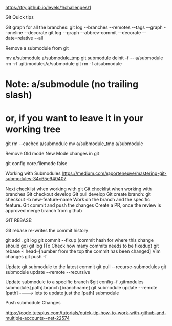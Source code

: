 https://try.github.io/levels/1/challenges/1

Git Quick tips

Git graph for all the branches:
git log --branches --remotes --tags --graph --oneline --decorate
git log --graph --abbrev-commit --decorate --date=relative --all

Remove a submodule from git

mv a/submodule a/submodule_tmp
git submodule deinit -f -- a/submodule
 rm -rf .git/modules/a/submodule 
git rm -f a/submodule 
# Note: a/submodule (no trailing slash)
 # or, if you want to leave it in your working tree
 git rm --cached a/submodule
mv a/submodule_tmp a/submodule




Remove Old mode New Mode changes in git

git config core.filemode false

Working with Submodules
https://medium.com/@porteneuve/mastering-git-submodules-34c65e940407



Next checklist when working with git
Git checklist when working with branches
Git checkout develop
Git pull develop
Git create branch: git checkout -b new-feature-name
Work on the branch and the specific feature.
Git commit and push the changes
Create a PR, once the review is approved merge branch from github


GIT REBASE:

Git rebase re-writes the commit history

git add .
git log
git commit --fixup (commit hash for where this change should go)
git log          (To Check how many commits needs to be fixedup)
git rebase -i head~[number from the top the commit has been changed]
Vim changes
git push -f


Update git submodule to the latest commit
git pull --recurse-submodules
git submodule update --remote --recursive

Update submodule to a specific branch
$git config -f .gitmodules submodule.[path].branch [branchname]
git submodule update --remote [path]   ----> lets to update just the [path] submodule

Push submodule Changes

https://code.tutsplus.com/tutorials/quick-tip-how-to-work-with-github-and-multiple-accounts--net-22574
